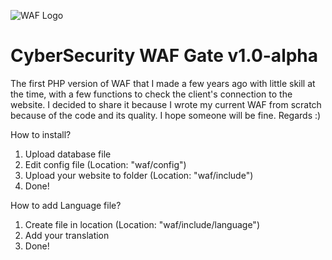![WAF Logo](https://github.com/devdjpl/php-cs-waf-alpha-1/blob/main/waf/images/app-logo.png?raw=true)
# CyberSecurity WAF Gate v1.0-alpha
The first PHP version of WAF that I made a few years ago with little skill at the time, with a few functions to check the client's connection to the website. I decided to share it because I wrote my current WAF from scratch because of the code and its quality. I hope someone will be fine. Regards :)

How to install?
1. Upload database file
2. Edit config file (Location: "waf/config")
3. Upload your website to folder (Location: "waf/include")
4. Done!

How to add Language file?
1. Create file in location (Location: "waf/include/language")
2. Add your translation
3. Done!
